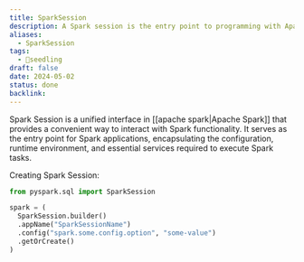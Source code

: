 ```yaml
---
title: SparkSession
description: A Spark session is the entry point to programming with Apache Spark, allowing users to create DataFrame and Dataset objects, manage Spark configurations, and access Spark's capabilities for distributed data processing.
aliases:
  - SparkSession
tags:
  - 🌱seedling
draft: false
date: 2024-05-02
status: done
backlink:
---
```


Spark Session is a unified interface in [[apache spark|Apache Spark]] that provides a convenient way to interact with Spark functionality. It serves as the entry point for Spark applications, encapsulating the configuration, runtime environment, and essential services required to execute Spark tasks.

Creating Spark Session:

```python
from pyspark.sql import SparkSession

spark = (
  SparkSession.builder()
  .appName("SparkSessionName")
  .config("spark.some.config.option", "some-value")
  .getOrCreate()
)
```
